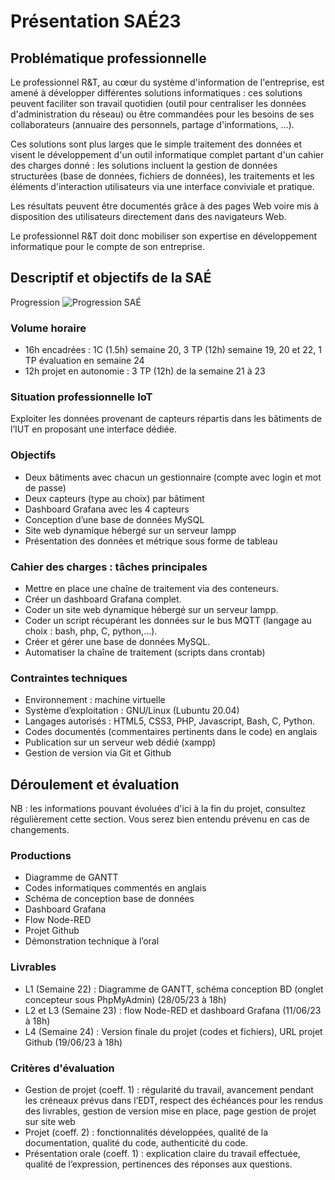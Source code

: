 # Présentation SAÉ23
## Problématique professionnelle

Le professionnel R&T, au cœur du système d'information de l'entreprise, est amené à développer différentes solutions informatiques : ces solutions peuvent faciliter son travail quotidien (outil pour centraliser les données d'administration du réseau) ou être commandées pour les besoins de ses collaborateurs (annuaire des personnels, partage d'informations, ...).

Ces solutions sont plus larges que le simple traitement des données et visent le développement d'un outil informatique complet partant d'un cahier des charges donné : les solutions incluent la gestion de données structurées (base de données, fichiers de données), les traitements et les éléments d'interaction utilisateurs via une interface conviviale et pratique.

Les résultats peuvent être documentés grâce à des pages Web voire mis à disposition des utilisateurs directement dans des navigateurs Web.  

Le professionnel R&T doit donc mobiliser son expertise en développement informatique pour le compte de son entreprise.

## Descriptif et objectifs de la SAÉ
Progression
![Progression SAÉ](images/progression_sae23.png)

### Volume horaire

* 16h encadrées : 1C (1.5h) semaine 20, 3 TP (12h) semaine 19, 20 et 22, 1 TP évaluation en semaine 24
* 12h projet en autonomie : 3 TP (12h) de la semaine 21 à 23

### Situation professionnelle IoT
Exploiter les données provenant de capteurs répartis dans les bâtiments de l’IUT en proposant une interface dédiée.

### Objectifs

* Deux bâtiments avec chacun un gestionnaire (compte avec login et mot de passe)
* Deux capteurs (type au choix) par bâtiment
* Dashboard Grafana avec les 4 capteurs
* Conception d’une base de données MySQL
* Site web dynamique hébergé sur un serveur lampp
* Présentation des données et métrique sous forme de tableau

### Cahier des charges : tâches principales

* Mettre en place une chaîne de traitement via des conteneurs.
* Créer un dashboard Grafana complet.
* Coder un site web dynamique hébergé sur un serveur lampp.
* Coder un script récupérant les données sur le bus MQTT (langage au choix : bash, php, C, python,…).
* Créer et gérer une base de données MySQL.
* Automatiser la chaîne de traitement (scripts dans crontab)

### Contraintes techniques

* Environnement : machine virtuelle
* Système d’exploitation : GNU/Linux (Lubuntu 20.04)
* Langages autorisés : HTML5, CSS3, PHP, Javascript, Bash, C, Python.
* Codes documentés (commentaires pertinents dans le code) en anglais
* Publication sur un serveur web dédié (xampp)
* Gestion de version via Git et Github

 

## Déroulement et évaluation

NB : les informations pouvant évoluées d'ici à la fin du projet, consultez régulièrement cette section. Vous serez bien entendu prévenu en cas de changements.

### Productions

* Diagramme de GANTT
* Codes informatiques commentés en anglais
* Schéma de conception base de données 
* Dashboard Grafana
* Flow Node-RED
* Projet Github
* Démonstration technique à l’oral

### Livrables

* L1 (Semaine 22) : Diagramme de GANTT, schéma conception BD (onglet concepteur sous PhpMyAdmin) (28/05/23 à 18h)
* L2 et L3 (Semaine 23) : flow Node-RED et dashboard Grafana (11/06/23 à 18h)
* L4 (Semaine 24) : Version finale du projet (codes et fichiers), URL projet Github (19/06/23 à 18h)

### Critères d'évaluation

* Gestion de projet (coeff. 1) : régularité du travail, avancement pendant les créneaux prévus dans l’EDT, respect des échéances pour les rendus des livrables, gestion de version mise en place, page gestion de projet sur site web
* Projet (coeff. 2) : fonctionnalités développées, qualité de la documentation, qualité du code, authenticité du code.
* Présentation orale (coeff. 1) : explication claire du travail effectuée, qualité de l’expression, pertinences des réponses aux questions.
